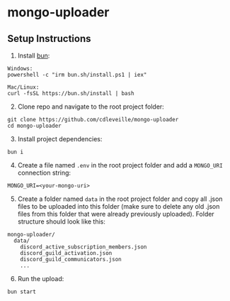 # mongo-uploader

## Setup Instructions

1. Install [bun](https://bun.sh/):

```
Windows:
powershell -c "irm bun.sh/install.ps1 | iex"

Mac/Linux:
curl -fsSL https://bun.sh/install | bash
```

2. Clone repo and navigate to the root project folder:

```
git clone https://github.com/cdleveille/mongo-uploader
cd mongo-uploader
```

3. Install project dependencies:

```
bun i
```

4. Create a file named `.env` in the root project folder and add a `MONGO_URI` connection string:

```
MONGO_URI=<your-mongo-uri>
```

5. Create a folder named `data` in the root project folder and copy all .json files to be uploaded into this folder (make sure to delete any old .json files from this folder that were already previously uploaded). Folder structure should look like this:

```
mongo-uploader/
  data/
	discord_active_subscription_members.json
	discord_guild_activation.json
	discord_guild_communicators.json
	...
```

6. Run the upload:

```
bun start
```
